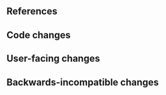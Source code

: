 <!--
Thanks for contributing to robotframework-jupyterlibrary!
Please fill out the following items to submit a pull request.
See the contributing guidelines for more information:
https://github.com/robots-from-jupyter/robotframework-jupyterlibrary/blob/main/CONTRIBUTING.md
-->

## References

<!-- Note issue numbers this pull request addresses (should be at least one, see contributing guidelines above). -->

<!-- Note any other pull requests that address this issue and how this pull request is different. -->

## Code changes

<!-- Describe the code changes and how they address the issue. -->

## User-facing changes

<!-- Describe any visual or user interaction changes and how they address the issue. -->

<!-- For visual changes, include before and after screenshots here. -->

## Backwards-incompatible changes

<!-- Describe any backwards-incompatible changes to the `JupyterLibrary` public APIs. -->
